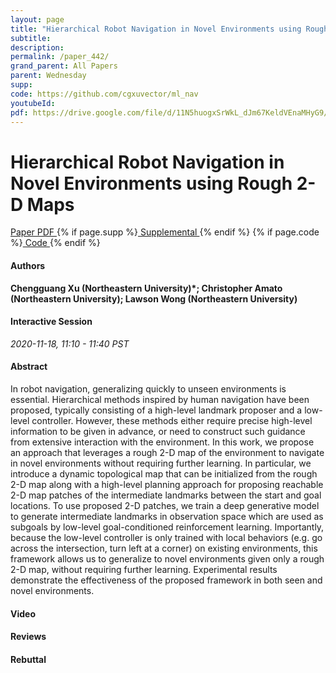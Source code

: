 ```yaml
---
layout: page
title: "Hierarchical Robot Navigation in Novel Environments using Rough 2-D Maps"
subtitle: 
description:
permalink: /paper_442/
grand_parent: All Papers
parent: Wednesday
supp: 
code: https://github.com/cgxuvector/ml_nav
youtubeId: 
pdf: https://drive.google.com/file/d/11N5huogxSrWkL_dJm67KeldVEnaMHyG9/view
---
```


# Hierarchical Robot Navigation in Novel Environments using Rough 2-D Maps

<a href="https://drive.google.com/file/d/11N5huogxSrWkL_dJm67KeldVEnaMHyG9/view" target="_blank" rel="noopener noreferrer" class="btn btn-blue"><i class="fa fa-file-text-o" aria-hidden="true"></i> Paper PDF </a> {% if page.supp %}<a href="" target="_blank" rel="noopener noreferrer" class="btn btn-green"><i class="fa fa-file-text-o" aria-hidden="true"></i> Supplemental </a>{% endif %} {% if page.code %}<a href="https://github.com/cgxuvector/ml_nav" target="_blank" rel="noopener noreferrer" class="btn btn-green"><i class="fa fa-github" aria-hidden="true"></i> Code </a>{% endif %} 

#### Authors
**Chengguang Xu (Northeastern University)*; Christopher Amato (Northeastern University); Lawson Wong (Northeastern University)**

#### Interactive Session
*2020-11-18, 11:10 - 11:40 PST*

#### Abstract
In robot navigation, generalizing quickly to unseen environments is essential.  Hierarchical methods inspired by human navigation have been proposed, typically consisting of a high-level landmark proposer and a low-level controller. However, these methods either require precise high-level information to be given in advance, or need to construct such guidance from extensive interaction with the environment. In this work, we propose an approach that leverages a rough 2-D map of the environment to navigate in novel environments without requiring further learning. In particular, we introduce a dynamic topological map that can be initialized from the rough 2-D map along with a high-level planning approach for proposing reachable 2-D map patches of the intermediate landmarks between the start and goal locations. To use proposed 2-D patches, we train a deep generative model to generate intermediate landmarks in observation space which are used as subgoals by low-level goal-conditioned reinforcement learning. Importantly, because the low-level controller is only trained with local behaviors (e.g. go across the intersection, turn left at a corner) on existing environments, this framework allows us to generalize to novel environments given only a rough 2-D map, without requiring further learning. Experimental results demonstrate the effectiveness of the proposed framework in both seen and novel environments.

#### Video 

#### Reviews

#### Rebuttal


